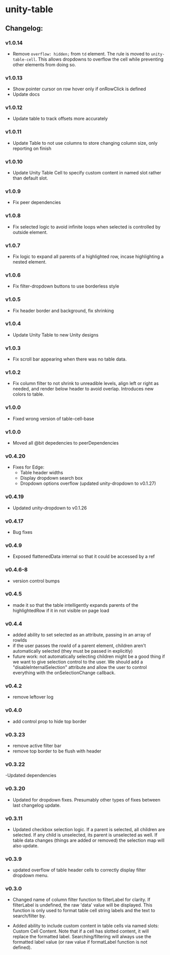 # unity-table

## Changelog:

### v1.0.14
- Remove `overflow: hidden;` from `td` element. The rule is moved to `unity-table-cell`. This allows dropdowns to overflow the cell while preventing other elements from doing so.

### v1.0.13
- Show pointer cursor on row hover only if onRowClick is defined
- Update docs

### v1.0.12
- Update table to track offsets more accurately

### v1.0.11
- Update Table to not use columns to store changing column size, only reporting on finish

### v1.0.10
- Update Unity Table Cell to specify custom content in named slot rather than default slot.

### v1.0.9
- Fix peer dependencies

### v1.0.8
- Fix selected logic to avoid infinite loops when selected is controlled by outside element.

### v1.0.7
- Fix logic to expand all parents of a highlighted row, incase highlighting a nested element.

### v1.0.6
- Fix filter-dropdown buttons to use borderless style

### v1.0.5
- Fix header border and background, fix shrinking

### v1.0.4
- Update Unity Table to new Unity designs

### v1.0.3
- Fix scroll bar appearing when there was no table data.

### v1.0.2
- Fix column filter to not shrink to unreadible levels, align left or right as needed, and render below header to avoid overlap. Introduces new colors to table.

### v1.0.0
- Fixed wrong version of table-cell-base

### v1.0.0
- Moved all @bit depedencies to peerDependencies

### v0.4.20
- Fixes for Edge:
  - Table header widths
  - Display dropdown search box
  - Dropdown options overflow (updated unity-dropdown to v0.1.27)

### v0.4.19
- Updated unity-dropdown to v0.1.26

### v0.4.17
- Bug fixes

### v0.4.9
- Exposed flattenedData internal so that it could be accessed by a ref

### v0.4.6-8
- version control bumps

### v0.4.5
- made it so that the table intelligently expands parents of the highlightedRow if it in not visible on page load

### v0.4.4
- added ability to set selected as an attribute, passing in an array of rowIds
- if the user passes the rowId of a parent element, children aren't automatically selected (they must be passed in explicitly)
- future work: not automatically selecting children might be a good thing if we want to give selection control to the user. We should add a "disableInternalSelection" attribute and allow the user to control everything with the onSelectionChange callback.

### v0.4.2
- remove leftover log

### v0.4.0
- add control prop to hide top border

### v0.3.23
- remove active filter bar
- remove top border to be flush with header

### v0.3.22
-Updated dependencies

### v0.3.20
- Updated for dropdown fixes. Presumably other types of fixes between last changelog update.

### v0.3.11
- Updated checkbox selection logic. If a parent is selected, all children are selected. If any child is unselected, its parent is unselected as well. If table data changes (things are added or removed) the selection map will also update.

### v0.3.9
- updated overflow of table header cells to correctly display filter dropdown menu.

### v0.3.0
- Changed name of column filter function to filterLabel for clarity. If filterLabel is undefined, the raw 'data' value will be displayed. This function is only used to format table cell string labels and the text to search/filter by.

- Added ability to include custom content in table cells via named slots: <unity-table><span slot="uniqueCellId">Custom Cell Content</span></unity-table>. Note that if a cell has slotted content, it will replace the formatted label. Searching/filtering will always use the formatted label value (or raw value if formatLabel function is not defined).
